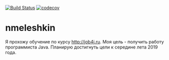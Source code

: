[![Build Status](https://travis-ci.org/Nikolamba/nmeleshkin.svg?branch=master)](https://travis-ci.org/Nikolamba/nmeleshkin)
[![codecov](https://codecov.io/gh/Nikolamba/nmeleshkin/branch/master/graph/badge.svg)](https://codecov.io/gh/Nikolamba/nmeleshkin)

# nmeleshkin
Я прохожу обучение по курсу http://job4j.ru. 
Моя цель - получить работу программиста Java.
Планирую достигнуть цели к середине лета 2019 года.
